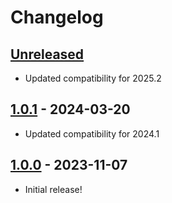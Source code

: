 # Changelog

## [Unreleased]

- Updated compatibility for 2025.2

## [1.0.1] - 2024-03-20

- Updated compatibility for 2024.1

## [1.0.0] - 2023-11-07

- Initial release!

[Unreleased]: https://github.com/amoskvin/fix-plugin/compare/v1.0.1...HEAD
[1.0.1]: https://github.com/amoskvin/fix-plugin/compare/v1.0.0...v1.0.1
[1.0.0]: https://github.com/amoskvin/fix-plugin/commits/v1.0.0
